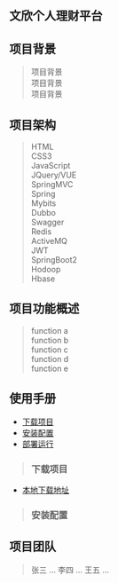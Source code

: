 ##  文欣个人理财平台

## 项目背景

>项目背景<br>
>项目背景<br>
>项目背景<br>

## 项目架构

>HTML<br>
>CSS3<br>
>JavaScript<br>
>JQuery/VUE<br>
>SpringMVC<br>
>Spring<br>
>Mybits<br>
>Dubbo<br>
>Swagger<br>
>Redis<br>
>ActiveMQ<br>
>JWT<br>
>SpringBoot2<br>
>Hodoop<br>
>Hbase<br>

## 项目功能概述
>function a <br>
>function b <br>
>function c <br>
>function d <br>
>function e <br>

## 使用手册
* [下载项目](#下载项目)
* [安装配置](#安装配置)
* [部署运行](#部署运行)

> ### 下载项目
* [本地下载地址](#www.baidu.com)

> ### 安装配置

## 项目团队
> 张三 ...
> 李四 ...
> 王五 ...
